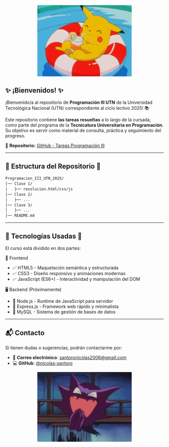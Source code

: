 <div align="center">
  <img src="./IMAGES/Pikachu_Chilling.gif" width="300px">
</div>

## ✨ ¡Bienvenidos! ✨

¡Bienvenido/a al repositorio de **Programación III UTN** de la Universidad Tecnológica Nacional (UTN) correspondiente al ciclo lectivo 2025! 📚

Este repositorio contiene **las tareas resueltas** a lo largo de la cursada, como parte del programa de la **Tecnicatura Universitaria en Programación**. Su objetivo es servir como material de consulta, práctica y seguimiento del progreso.

🔗 **Repositorio:** [GitHub - Tareas Programación III](https://github.com/nicolas-santoro/Programacion_III_UTN)

---

## 📂 Estructura del Repositorio 📂

```bash
Programacion_III_UTN_2025/
│── Clase 1/
│   ├── resolucion.html/css/js
│── Clase 2/
│   ├── ...
│── Clase 3/
│   ├── ...
│── README.md
```

---

## 🧰 Tecnologías Usadas 🧰

El curso está dividido en dos partes:

🎨 Frontend
- ✅ HTML5 - Maquetación semántica y estructurada
- ✅ CSS3 - Diseño responsivo y animaciones modernas
- ✅ JavaScript (ES6+) - Interactividad y manipulación del DOM

🖥️ Backend (Próximamente)
- 🔄 Node.js - Runtime de JavaScript para servidor
- 🔄 Express.js - Framework web rápido y minimalista
- 🔄 MySQL - Sistema de gestión de bases de datos

---

## 📬 Contacto

Si tienen dudas o sugerencias, podrán contactarme por:

- 📧 **Correo electrónico**: [santoronicolas2006@gmail.com](mailto:santoronicolas2006@gmail.com)
- 💻 **GitHub**: [@nicolas-santoro](https://github.com/nicolas-santoro)

<div align="center">
  <img src="./IMAGES/Haunter_Laughing.gif" width="300px">
</div>